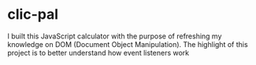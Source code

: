# clic-pal
I built this JavaScript calculator with the purpose of refreshing my knowledge on DOM (Document Object Manipulation). The highlight of this project is to better understand how event listeners work
